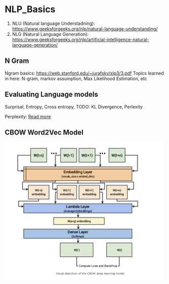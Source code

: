 # NLP_Basics

1. NLU (Natural language Understadning): https://www.geeksforgeeks.org/nlp/natural-language-understanding/
2. NLG (Natural Language Generation): https://www.geeksforgeeks.org/nlp/artificial-intelligence-natural-language-generation/

## N Gram
Ngram basics: https://web.stanford.edu/~jurafsky/slp3/3.pdf
Topics learned in here: N-gram, markov assumption, Max Likelihood Estimation, etc 

## Evaluating Language models

Surprisal, Entropy, Cross entropy, TODO: KL Divergence, Perlexity

Perplexity: [Read more](https://www.cs.bu.edu/fac/snyder/cs505/PerplexityPosts.pdf)

## CBOW Word2Vec Model

![Cbow Image](https://github.com/raeez21/NLP_Basics/blob/main/CBOW_Image.png)
